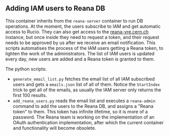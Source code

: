 ## Adding IAM users to Reana DB 

This container inherits from the `reana-server` container to run DB operations. 
At the moment, the users subscribe to IAM and get automatic access to Rucio. They can also get access to the [reana-vre.cern.ch](reana-vre.cern.ch) instance, but once inside they need to request a token, and their request needs to be approved by us after we receive an email notification. This scripts automatises the process of the IAM users getting a Reana token, to lighten the work of the administrators. 
The list of IAM users is updated every day, new users are added and a Reana token is granted to them.  

The python scripts:
-  `generate_email_list.py` fetches the email list of all IAM subscribed users and gets a `emails.json` list of all of them. Notice the `StartIndex` trick to get all of the emails, as usually the IAM server only returns the first 100 results. 
- `add_reana_users.py` reads the email list and executes a `reana-admin` command to add the users to the Reana DB, and assigns a "Reana token" to them. This token has infinite lifetime, so it is more of a password. The Reana team is working on the implementation of an OAuth authentication implementation, after which the current container and functionality will become obsolete. 